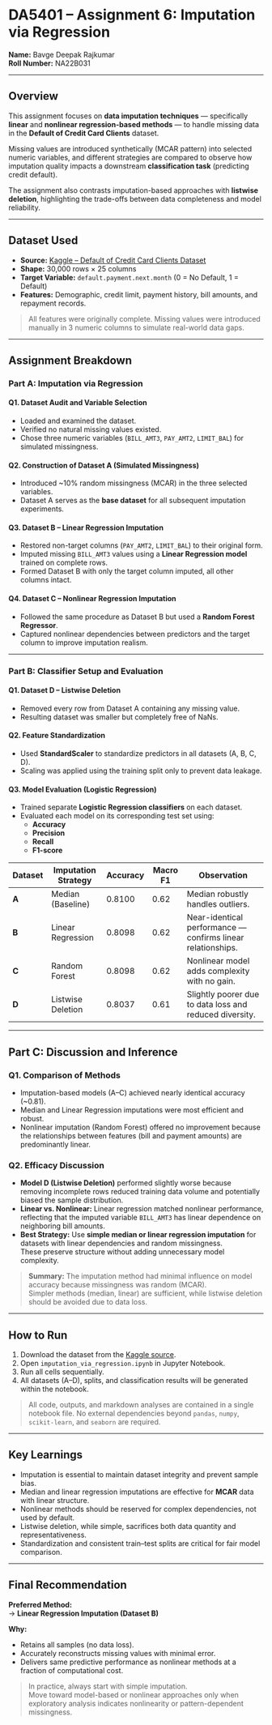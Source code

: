 # DA5401 – Assignment 6: Imputation via Regression

**Name:** Bavge Deepak Rajkumar  
**Roll Number:** NA22B031  

---

## Overview

This assignment focuses on **data imputation techniques** — specifically **linear** and **nonlinear regression-based methods** — to handle missing data in the **Default of Credit Card Clients** dataset.

Missing values are introduced synthetically (MCAR pattern) into selected numeric variables, and different strategies are compared to observe how imputation quality impacts a downstream **classification task** (predicting credit default).

The assignment also contrasts imputation-based approaches with **listwise deletion**, highlighting the trade-offs between data completeness and model reliability.

---

## Dataset Used

- **Source:** [Kaggle – Default of Credit Card Clients Dataset](https://www.kaggle.com/datasets/uciml/default-of-credit-card-clients-dataset)  
- **Shape:** 30,000 rows × 25 columns  
- **Target Variable:** `default.payment.next.month` (0 = No Default, 1 = Default)  
- **Features:** Demographic, credit limit, payment history, bill amounts, and repayment records.

> All features were originally complete. Missing values were introduced manually in 3 numeric columns to simulate real-world data gaps.

---

## Assignment Breakdown

### **Part A: Imputation via Regression**

#### Q1. Dataset Audit and Variable Selection
- Loaded and examined the dataset.
- Verified no natural missing values existed.
- Chose three numeric variables (`BILL_AMT3`, `PAY_AMT2`, `LIMIT_BAL`) for simulated missingness.

#### Q2. Construction of Dataset A (Simulated Missingness)
- Introduced ~10% random missingness (MCAR) in the three selected variables.
- Dataset A serves as the **base dataset** for all subsequent imputation experiments.

#### Q3. Dataset B – Linear Regression Imputation
- Restored non-target columns (`PAY_AMT2`, `LIMIT_BAL`) to their original form.
- Imputed missing `BILL_AMT3` values using a **Linear Regression model** trained on complete rows.
- Formed Dataset B with only the target column imputed, all other columns intact.

#### Q4. Dataset C – Nonlinear Regression Imputation
- Followed the same procedure as Dataset B but used a **Random Forest Regressor**.
- Captured nonlinear dependencies between predictors and the target column to improve imputation realism.

---

### **Part B: Classifier Setup and Evaluation**

#### Q1. Dataset D – Listwise Deletion
- Removed every row from Dataset A containing any missing value.
- Resulting dataset was smaller but completely free of NaNs.

#### Q2. Feature Standardization
- Used **StandardScaler** to standardize predictors in all datasets (A, B, C, D).  
- Scaling was applied using the training split only to prevent data leakage.

#### Q3. Model Evaluation (Logistic Regression)
- Trained separate **Logistic Regression classifiers** on each dataset.
- Evaluated each model on its corresponding test set using:
  - **Accuracy**
  - **Precision**
  - **Recall**
  - **F1-score**

| Dataset | Imputation Strategy | Accuracy | Macro F1 | Observation |
|----------|--------------------|-----------|-----------|--------------|
| **A** | Median (Baseline) | 0.8100 | 0.62 | Median robustly handles outliers. |
| **B** | Linear Regression | 0.8098 | 0.62 | Near-identical performance — confirms linear relationships. |
| **C** | Random Forest | 0.8098 | 0.62 | Nonlinear model adds complexity with no gain. |
| **D** | Listwise Deletion | 0.8037 | 0.61 | Slightly poorer due to data loss and reduced diversity. |

---

## Part C: Discussion and Inference

### Q1. Comparison of Methods
- Imputation-based models (A–C) achieved nearly identical accuracy (~0.81).
- Median and Linear Regression imputations were most efficient and robust.
- Nonlinear imputation (Random Forest) offered no improvement because the relationships between features (bill and payment amounts) are predominantly linear.

### Q2. Efficacy Discussion
- **Model D (Listwise Deletion)** performed slightly worse because removing incomplete rows reduced training data volume and potentially biased the sample distribution.
- **Linear vs. Nonlinear:** Linear regression matched nonlinear performance, reflecting that the imputed variable `BILL_AMT3` has linear dependence on neighboring bill amounts.
- **Best Strategy:** Use **simple median or linear regression imputation** for datasets with linear dependencies and random missingness.  
  These preserve structure without adding unnecessary model complexity.

> **Summary:** The imputation method had minimal influence on model accuracy because missingness was random (MCAR).  
> Simpler methods (median, linear) are sufficient, while listwise deletion should be avoided due to data loss.

---

## How to Run

1. Download the dataset from the [Kaggle source](https://www.kaggle.com/datasets/uciml/default-of-credit-card-clients-dataset).  
2. Open `imputation_via_regression.ipynb` in Jupyter Notebook.  
3. Run all cells sequentially.  
4. All datasets (A–D), splits, and classification results will be generated within the notebook.

> All code, outputs, and markdown analyses are contained in a single notebook file. No external dependencies beyond `pandas`, `numpy`, `scikit-learn`, and `seaborn` are required.

---

## Key Learnings

- Imputation is essential to maintain dataset integrity and prevent sample bias.  
- Median and linear regression imputations are effective for **MCAR** data with linear structure.  
- Nonlinear methods should be reserved for complex dependencies, not used by default.  
- Listwise deletion, while simple, sacrifices both data quantity and representativeness.  
- Standardization and consistent train–test splits are critical for fair model comparison.

---

## Final Recommendation

**Preferred Method:**  
→ **Linear Regression Imputation (Dataset B)**  

**Why:**  
- Retains all samples (no data loss).  
- Accurately reconstructs missing values with minimal error.  
- Delivers same predictive performance as nonlinear methods at a fraction of computational cost.

> In practice, always start with simple imputation.  
> Move toward model-based or nonlinear approaches only when exploratory analysis indicates nonlinearity or pattern-dependent missingness.
